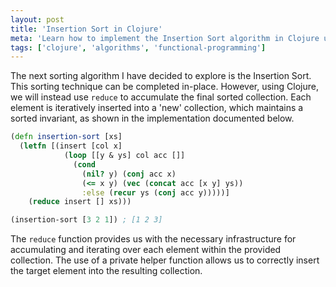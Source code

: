 ```yaml
---
layout: post
title: 'Insertion Sort in Clojure'
meta: 'Learn how to implement the Insertion Sort algorithm in Clojure using a functional approach.'
tags: ['clojure', 'algorithms', 'functional-programming']
---
```


The next sorting algorithm I have decided to explore is the Insertion Sort.
This sorting technique can be completed in-place.
However, using Clojure, we will instead use `reduce` to accumulate the final sorted collection.
Each element is iteratively inserted into a 'new' collection, which maintains a sorted invariant, as shown in the implementation documented below.

<!--more-->

```clojure
(defn insertion-sort [xs]
  (letfn [(insert [col x]
            (loop [[y & ys] col acc []]
              (cond
                (nil? y) (conj acc x)
                (<= x y) (vec (concat acc [x y] ys))
                :else (recur ys (conj acc y)))))]
    (reduce insert [] xs)))

(insertion-sort [3 2 1]) ; [1 2 3]
```

The `reduce` function provides us with the necessary infrastructure for accumulating and iterating over each element within the provided collection.
The use of a private helper function allows us to correctly insert the target element into the resulting collection.
